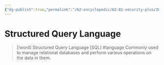 ```yaml
---
{"dg-publish":true,"permalink":"/62-encyclopedic/62-01-security-plus/20220603131344-structured-query-language/","dgHomeLink":true,"dgPassFrontmatter":false}
---
```



# Structured Query Language

>[!word] Structured Query Language [SQL] #language 
> Commonly used to manage relational databases and perform various operations on the data in them. 
